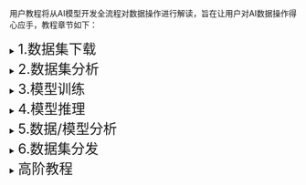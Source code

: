 用户教程将从AI模型开发全流程对数据操作进行解读，旨在让用户对AI数据操作得心应手，教程章节如下：

<details>
<summary><font size=5>1.数据集下载</font></summary>
 <ul>
     <li>情形1: 原始数据集+DSDL标注文件可直接下载</li>
     <li>情形2：原始数据集需自行下载</li>
     <li>情形3：DSDL标注文件需自行转换</li>
 </ul>
</details>


<details>
<summary><font size=5>2.数据集分析</font></summary>
 <ul>
     <li>数据集统计信息</li>
     <li>数据集可视化分析</li>
 </ul>
</details>


<details>
<summary><font size=5>3.模型训练</font></summary>
 <ul>
     <li>配置文件准备</li>
     <li>模型训练</li>
 </ul>
</details>


<details>
<summary><font size=5>4.模型推理</font></summary>
 <ul>
     <li>模型推理</li>
     <li>推理结果格式查看</li>
 </ul>
</details>


<details>
<summary><font size=5>5.数据/模型分析</font></summary>
 <ul>
     <li>模型指标评估</li>
     <li>结果可视化分析</li>
 </ul>
</details>


<details>
<summary><font size=5>6.数据集分发</font></summary>
 <ul>
     <li>公开数据集新版本标注共享</li>
     <li>公开数据集上传</li>
 </ul>
</details>

<details>
<summary><font size=5>高阶教程</font></summary>
 <ul>
     <li>1.自定义DSDL数据集</li>
     <li>2.DSDL数据集格式转换</li>
     <li>3.DSDL DataLoader开发</li>
 </ul>
</details>
